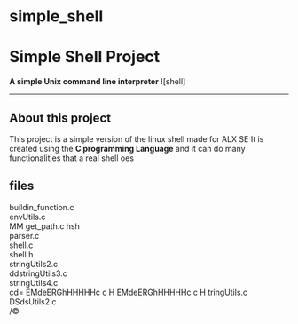 # simple_shell
# Simple Shell Project

**A simple Unix command line interpreter**
![shell]

***
## About this project
This project is a simple version of the linux shell made for ALX SE
It is created using the **C programming Language** and it can do many functionalities that a real shell oes

## files
buildin_function.c  
envUtils.c  
MM
get_path.c 
hsh  
parser.c  
shell.c  
shell.h  
stringUtils2.c  
ddstringUtils3.c  
stringUtils4.c  
cd=
EMdeERGhHHHHHc  c  H
EMdeERGhHHHHHc  c  H
tringUtils.c  
DSdsUtils2.c  
/©


